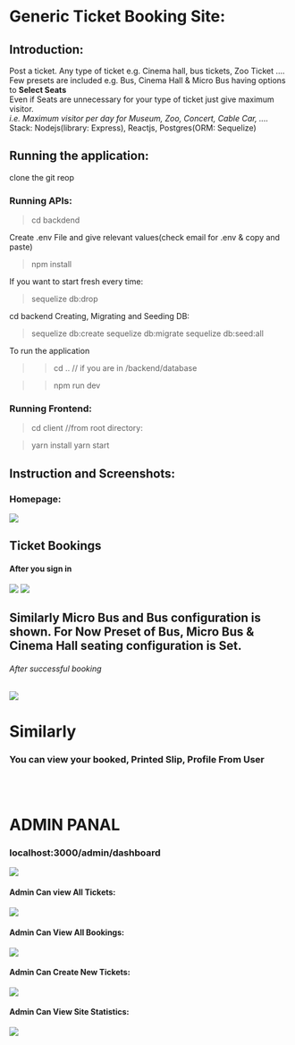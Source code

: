 # Generic Ticket Booking Site:
## Introduction:
<div>Post a ticket. Any type of ticket e.g. Cinema hall, bus tickets, Zoo Ticket ....</div>
<div>Few presets are included e.g. Bus, Cinema Hall & Micro Bus having options to <b> Select Seats</b></div>
<div>Even if Seats are unnecessary for your type of ticket just give maximum visitor.</div>
<div><i>i.e. Maximum visitor per day for Museum, Zoo, Concert, Cable Car, ....</i></div>

<div><div>Stack: Nodejs(library: Express), Reactjs, Postgres(ORM: Sequelize)</div></div>

## Running the application:
clone the git reop

### Running APIs:

> cd backdend

Create .env File and give relevant values(check email for .env & copy and paste)

> npm install

If you want to start fresh every time: 
> sequelize db:drop

cd backend
Creating, Migrating and Seeding DB:
> sequelize db:create
> sequelize db:migrate
> sequelize db:seed:all

To run the application 
>>cd .. // if you are in /backend/database

>>npm run dev

### Running Frontend:
 
 > cd client //from root directory:
 
 > yarn install
 > yarn start
 
<div></div>

## Instruction and Screenshots:

### Homepage:

<img src="https://i.imgur.com/SfcsSS8.png" />

## Ticket Bookings
#### After you sign in <div>
<div>
<img src="https://i.imgur.com/VtE2NCx.png" />
<img src="https://i.imgur.com/FBZrjxP.png" />
</div>
<div>
<h2>Similarly Micro Bus and Bus configuration is shown. For Now Preset of Bus, Micro Bus & Cinema Hall  seating configuration is Set.</h5>
</div>

<h6>After successful booking </h6>
<div>
<img src="https://i.imgur.com/dzF0RrH.png" />
</div>


# Similarly
### You can view your booked, Printed Slip, Profile From User


<br /> <br />
<h1>ADMIN PANAL</h1>
<h3>localhost:3000/admin/dashboard</h3>
<img src="https://i.imgur.com/PeNX0m1.png" />

<h4>Admin Can view All Tickets:<h4>
<img src="https://i.imgur.com/5p3wYsx.png" />

<h4>Admin Can View All Bookings:</h4>
<img src="https://i.imgur.com/kjIDMNv.png" />

<h4>Admin Can Create New Tickets:</h4>
<img src="https://i.imgur.com/0h6SPXM.png" />

<h4>Admin Can View Site Statistics:</h4>
<img src="https://i.imgur.com/XLlMvxa.png" />



